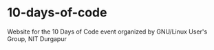 # 10-days-of-code
Website for the 10 Days of Code event organized by GNU/Linux User's Group, NIT Durgapur
